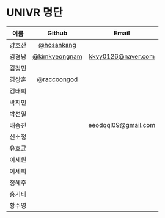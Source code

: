 # UNIVR 명단
| 이름 | Github | Email |
|:---:|:---:|:---:|
|강호산|[@hosankang](https://github.com/hosankang)||
|김경남|[@kimkyeongnam](https://github.com/kimkyeongnam)|kkyy0126@naver.com|
|김경민|||
|김상훈|[@raccoongod](https://github.com/raccoongod)|| 
|김태희|||
|박지민|||
|박선일|||
|배승진||eeodqql09@gmail.com|
|신소정|||
|유호균|||
|이세원|||
|이세희|||
|정혜주|||
|홍기태|||
|황주영|||
